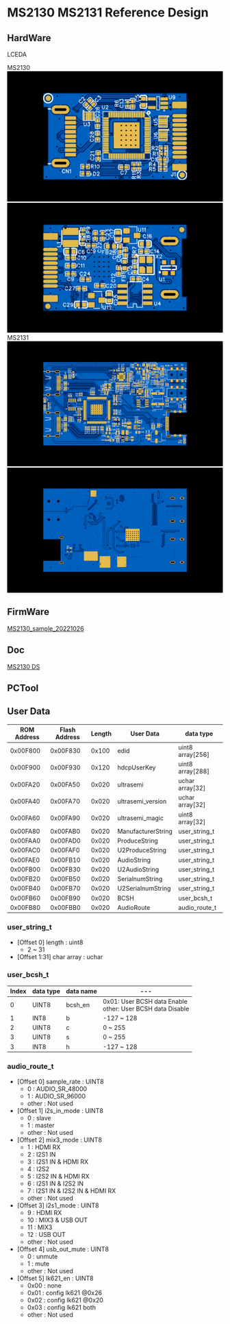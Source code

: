 # MS2130 MS2131 Reference Design

## HardWare
  LCEDA

  MS2130
  ![MS2130 top](hw_ms2130/2D_PCB_Top.png)
  ![MS2130 bottom](hw_ms2130/2D_PCB_BOTTOM.png)
  MS2131
  ![MS2131 top](hw_ms2131/2D_PCB4_TOP.png)
  ![MS2131 bottom](hw_ms2131/2D_PCB4_BOTTOM.png)

## FirmWare
  [MS2130_sample_20221026](firmware/MS2130_sample_20221026.bin)
## Doc
  [MS2130 DS](doc/ms2130_ds.md)
## PCTool

## User Data

| ROM Address | Flash Address | Length  | User Data          | data type        |
|---          |---            |---      |---                 | ---              |
| 0x00F800    | 0x00F830      | 0x100   |edid                | uint8 array[256] |
| 0x00F900    | 0x00F930      | 0x120   |hdcpUserKey         | uint8 array[288] |
| 0x00FA20    | 0x00FA50      | 0x020   |ultrasemi           | uchar array[32]  |
| 0x00FA40    | 0x00FA70      | 0x020   |ultrasemi_version   | uchar array[32]  |
| 0x00FA60    | 0x00FA90      | 0x020   |ultrasemi_magic     | uint8 array[32]  |
| 0x00FA80    | 0x00FAB0      | 0x020   |ManufacturerString  | user_string_t    |
| 0x00FAA0    | 0x00FAD0      | 0x020   |ProduceString       | user_string_t    |
| 0x00FAC0    | 0x00FAF0      | 0x020   |U2ProduceString     | user_string_t    |
| 0x00FAE0    | 0x00FB10      | 0x020   |AudioString         | user_string_t    |
| 0x00FB00    | 0x00FB30      | 0x020   |U2AudioString       | user_string_t    |
| 0x00FB20    | 0x00FB50      | 0x020   |SerialnumString     | user_string_t    |
| 0x00FB40    | 0x00FB70      | 0x020   |U2SerialnumString   | user_string_t    |
| 0x00FB60    | 0x00FB90      | 0x020   |BCSH                | user_bcsh_t      |
| 0x00FB80    | 0x00FBB0      | 0x020   |AudioRoute          | audio_route_t    |

### user_string_t

* [Offset 0] length : uint8
  + 2 ~ 31
* [Offset 1:31] char array : uchar
  
### user_bcsh_t

  | Index | data type | data name |---              |
  |---    |---        |---        |---              |
  | 0     | UINT8     | bcsh_en   |0x01: User BCSH data Enable<br>other: User BCSH data Disable|
  | 1     | INT8      | b         | -127 ~ 128      |
  | 2     | UINT8     | c         | 0 ~ 255         |
  | 3     | UINT8     | s         | 0 ~ 255         |
  | 3     | INT8      | h         | -127 ~ 128      |
  
### audio_route_t

* [Offset 0] sample_rate : UINT8
  + 0 : AUDIO_SR_48000
  + 1 : AUDIO_SR_96000
  + other : Not used
* [Offset 1] i2s_in_mode : UINT8
  + 0 : slave
  + 1 : master
  + other : Not used
* [Offset 2] mix3_mode : UINT8
  + 1 : HDMI RX
  + 2 : I2S1 IN
  + 3 : I2S1 IN & HDMI RX
  + 4 : I2S2
  + 5 : I2S2 IN & HDMI RX
  + 6 : I2S1 IN & I2S2 IN
  + 7 : I2S1 IN & I2S2 IN & HDMI RX
  + other : Not used
* [Offset 3] i2s1_mode : UINT8
  + 9  : HDMI RX
  + 10 : MIX3 & USB OUT
  + 11 : MIX3
  + 12 : USB OUT
  + other : Not used
* [Offset 4] usb_out_mute : UINT8
  + 0 : unmute
  + 1 : mute
  + other : Not used
* [Offset 5] lk621_en : UINT8
  + 0x00 : none
  + 0x01 : config lk621 @0x26
  + 0x02 : config lk621 @0x20
  + 0x03 : config lk621 both
  + other : Not used

